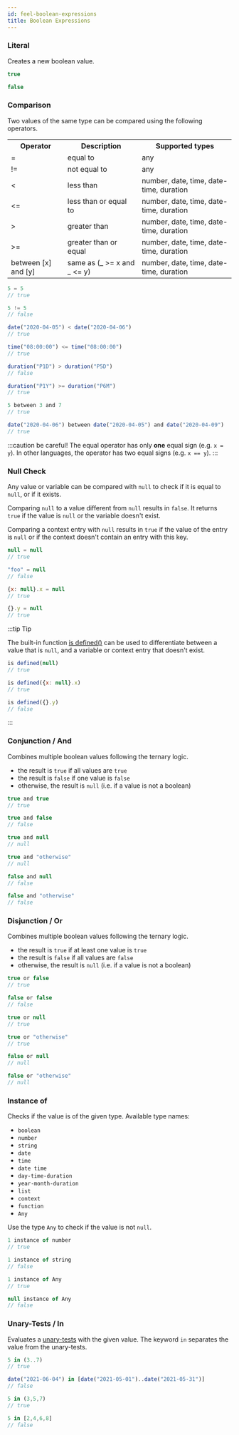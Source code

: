 ```yaml
---
id: feel-boolean-expressions 
title: Boolean Expressions
---
```


### Literal

Creates a new boolean value.

```js
true

false
```

### Comparison

Two values of the same type can be compared using the following operators.

<table>
  <tr>
    <th>Operator</th>
    <th>Description</th>
    <th>Supported types</th>
  </tr>

  <tr>
    <td>=</td>
    <td>equal to</td>
    <td>any</td>
  </tr>

  <tr>
    <td>!=</td>
    <td>not equal to</td>
    <td>any</td>
  </tr>

  <tr>
    <td>&lt;</td>
    <td>less than</td>
    <td>number, date, time, date-time, duration</td>
  </tr>

  <tr>
    <td>&lt;=</td>
    <td>less than or equal to</td>
    <td>number, date, time, date-time, duration</td>
  </tr>

  <tr>
    <td>&gt;</td>
    <td>greater than</td>
    <td>number, date, time, date-time, duration</td>
  </tr>

  <tr>
    <td>&gt;=</td>
    <td>greater than or equal</td>
    <td>number, date, time, date-time, duration</td>
  </tr>

  <tr>
    <td>between [x] and [y]</td>
    <td>same as (_ &gt;= x and _ &lt;= y)</td>
    <td>number, date, time, date-time, duration</td>
  </tr>

</table>

```js
5 = 5
// true

5 != 5
// false

date("2020-04-05") < date("2020-04-06")
// true

time("08:00:00") <= time("08:00:00")
// true

duration("P1D") > duration("P5D")
// false

duration("P1Y") >= duration("P6M")
// true

5 between 3 and 7
// true

date("2020-04-06") between date("2020-04-05") and date("2020-04-09")
// true
```

:::caution be careful!
The equal operator has only **one** equal sign (e.g. `x = y`). In other languages, the operator has two equal signs (e.g. `x == y`).
:::

### Null Check

Any value or variable can be compared with `null` to check if it is equal to `null`, or if it exists.

Comparing `null` to a value different from `null` results in `false`. It returns `true` if the
value is `null` or the variable doesn't exist.

Comparing a context entry with `null` results in `true` if the value of the entry is `null` or if
the context doesn't contain an entry with this key. 

```js
null = null
// true

"foo" = null
// false

{x: null}.x = null
// true

{}.y = null
// true
```  

:::tip Tip

The built-in
function [is defined()](../builtin-functions/feel-built-in-functions-boolean.md#is-defined) can be
used to differentiate between a value that is `null`, and a variable or context entry that doesn't
exist.

```js
is defined(null)
// true

is defined({x: null}.x)
// true

is defined({}.y)
// false
```

:::

### Conjunction / And
 
Combines multiple boolean values following the ternary logic.

* the result is `true` if all values are `true`
* the result is `false` if one value is `false`
* otherwise, the result is `null` (i.e. if a value is not a boolean)  
 
```js
true and true
// true

true and false
// false

true and null
// null

true and "otherwise"
// null

false and null
// false

false and "otherwise"
// false
```

### Disjunction / Or

Combines multiple boolean values following the ternary logic.

* the result is `true` if at least one value is `true`
* the result is `false` if all values are `false`
* otherwise, the result is `null` (i.e. if a value is not a boolean)

```js
true or false   
// true

false or false  
// false

true or null   
// true

true or "otherwise"
// true

false or null  
// null

false or "otherwise"
// null
```

### Instance of

Checks if the value is of the given type. Available type names:
* `boolean`
* `number`
* `string`
* `date`
* `time`
* `date time`
* `day-time-duration`
* `year-month-duration`
* `list`
* `context`
* `function`
* `Any`

Use the type `Any` to check if the value is not `null`.

```js
1 instance of number
// true

1 instance of string
// false

1 instance of Any
// true

null instance of Any
// false
```

### Unary-Tests / In

Evaluates a [unary-tests](feel-unary-tests) with the given value. The keyword `in` separates the value from the unary-tests.

```js
5 in (3..7)
// true

date("2021-06-04") in [date("2021-05-01")..date("2021-05-31")]
// false

5 in (3,5,7)
// true

5 in [2,4,6,8]
// false
```
